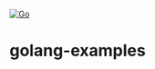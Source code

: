 [![Go](https://github.com/iblogdev/golang-examples/actions/workflows/go.yml/badge.svg)](https://github.com/iblogdev/golang-examples/actions/workflows/go.yml)

# golang-examples